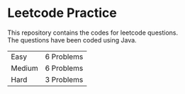 # Leetcode Practice
This repository contains the codes for leetcode questions. <br>
The questions have been coded using Java. <br>
<table><tr><td>Easy</td><td>6 Problems</td></tr><tr><td>Medium</td><td>6 Problems</td></tr><tr><td>Hard</td><td>3 Problems</td></tr></table>
